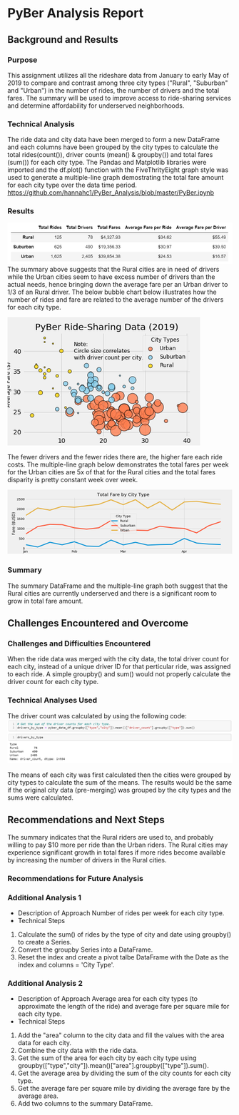 # PyBer Analysis Report

## Background and Results

### Purpose
This assignment utilizes all the rideshare data from January to early May of 2019 to compare and contrast among three city types ("Rural", "Suburban" and "Urban") in the number of rides, the number of drivers and the total fares.  The summary will be used to improve access to ride-sharing services and determine affordability for underserved neighborhoods.

### Technical Analysis
The ride data and city data have been merged to form a new DataFrame and each columns have been grouped by the city types to calculate the total rides(count()), driver counts (mean() & groupby()) and total fares (sum()) for each city type.  The Pandas and Matplotlib libraries were imported and the df.plot() function with the FiveThrityEight graph style was used to generate a multiple-line graph demostrating the total fare amount for each city type over the data time period.
https://github.com/hannahc1/PyBer_Analysis/blob/master/PyBer.ipynb

### Results
![](https://github.com/hannahc1/PyBer_Analysis/blob/master/Analysis/Table1.PNG)
The summary above suggests that the Rural cities are in need of drivers while the Urban cities seem to have excess number of drivers than the actual needs, hence bringing down the average fare per an Urban driver to 1/3 of an Rural driver.  The below bubble chart below illustrates how the number of rides and fare are related to the average number of the drivers for each city type.  

![](https://github.com/hannahc1/PyBer_Analysis/blob/master/Analysis/Fig1.png)

The fewer drivers and the fewer rides there are, the higher fare each ride costs.  The multiple-line graph below demonstrates the total fares per week for the Urban cities are 5x of that for the Rural cities and the total fares disparity is pretty constant week over week.

![](https://github.com/hannahc1/PyBer_Analysis/blob/master/Analysis/Fig8.png)

### Summary
The summary DataFrame and the multiple-line graph both suggest that the Rural cities are currently underserved and there is a significant room to grow in total fare amount.


## Challenges Encountered and Overcome

### Challenges and Difficulties Encountered
When the ride data was merged with the city data, the total driver count for each city, instead of a unique driver ID for that perticular ride, was assigned to each ride.  A simple groupby() and sum() would not properly calculate the driver count for each city type.

### Technical Analyses Used
The driver count was calculated by using the following code:
![](https://github.com/hannahc1/PyBer_Analysis/blob/master/Analysis/Code1.PNG)

The means of each city was first calculated then the cities were grouped by city types to calculate the sum of the means.  The results would be the same if the original city data (pre-merging) was grouped by the city types and the sums were calculated.

## Recommendations and Next Steps

The summary indicates that the Rural riders are used to, and probably willing to pay $10 more per ride than the Urban riders.  The Rural cities may experience significant growth in total fares if more rides become available by increasing the number of drivers in the Rural cities.

### Recommendations for Future Analysis

### Additional Analysis 1

* Description of Approach
Number of rides per week for each city type.
* Technical Steps
1. Calculate the sum() of rides by the type of city and date using groupby() to create a Series.
2. Convert the groupby Series into a DataFrame.
3. Reset the index and create a pivot talbe DataFrame with the Date as the index and columns = 'City Type'.

### Additional Analysis 2

* Description of Approach
Average area for each city types (to approximate the length of the ride) and average fare per square mile for each city type.
* Technical Steps
1. Add the "area" column to the city data and fill the values with the area data for each city.
2. Combine the city data with the ride data.
3. Get the sum of the area for each city by each city type using groupby(["type","city"]).mean()["area"].groupby(["type"]).sum().
4. Get the average area by dividing the sum of the city counts for each city type.
5. Get the average fare per square mile by dividing the average fare by the average area.
6. Add two columns to the summary DataFrame.
